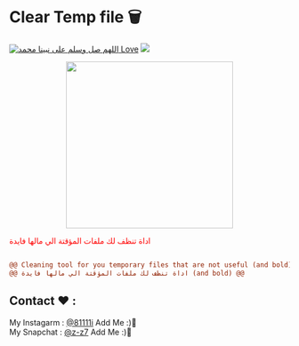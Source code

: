 # Clear Temp file 🗑

[![اللهم صل وسلم على نبينا محمد Love](https://badges.frapsoft.com/os/v1/open-source.svg?v=103)](https://github.com/fzrael/)
<img src="https://img.shields.io/badge/Language-batch-blue?style=for-the-badge" /> 
<div align='center'>
  <img src='https://img.icons8.com/clouds/2x/trash.png' width="300" height="300"/>
</div>

<font color="red">اداة تنظف لك ملفات المؤقتة الي مالها فايدة</font>
```diff

@@ Cleaning tool for you temporary files that are not useful (and bold) @@
@@ اداة تنظف لك ملفات المؤقتة الي مالها فايدة (and bold) @@

```


## Contact ❤ :
My Instagarm : [@81111i](https://www.instagram.com/81111i) Add Me :)🖤   
My Snapchat : [@z-z7](https://snapchat.com/add/z-z7) Add Me :)🖤
